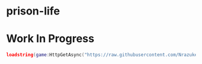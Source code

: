 # prison-life
# Work In Progress

```lua
loadstring(game:HttpGetAsync("https://raw.githubusercontent.com/Nrazuke/prison-life/main/neli.lua"))()
```
